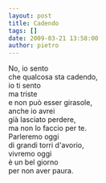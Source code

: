 ```yaml
---
layout: post
title: Cadendo
tags: []
date: 2009-03-21 13:58:00
author: pietro
---
```

No, io sento<br/>che qualcosa sta cadendo,<br/>io ti sento<br/>ma triste<br/>e non può esser girasole,<br/>anche io avrei<br/>già lasciato perdere,<br/>ma non lo faccio per te.<br/>Parleremo oggi<br/>di grandi torri d'avorio,<br/>vivremo oggi<br/>è un bel giorno<br/>per non aver paura.
